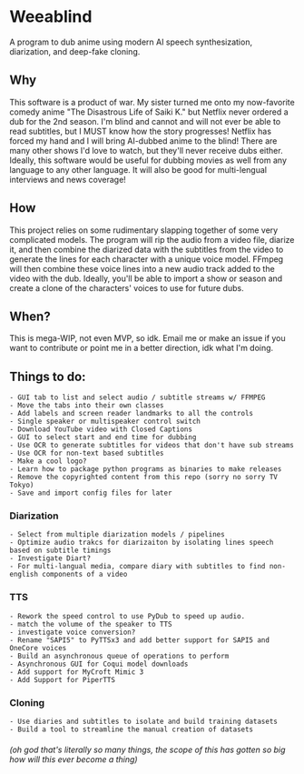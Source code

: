# Weeablind

A program to dub anime using modern AI speech synthesization, diarization, and deep-fake cloning.

## Why

This software is a product of war. My sister turned me onto my now-favorite comedy anime "The Disastrous Life of Saiki K." but Netflix never ordered a dub for the 2nd season. I'm blind and cannot and will not ever be able to read subtitles, but I MUST know how the story progresses! Netflix has forced my hand and I will bring AI-dubbed anime to the blind! There are many other shows I'd love to watch, but they'll never receive dubs either. Ideally, this software would be useful for dubbing movies as well from any language to any other language. It will also be good for multi-lengual interviews and news coverage!

## How

This project relies on some rudimentary slapping together of some very complicated models. The program will rip the audio from a video file, diarize it, and then combine the diarized data with the subtitles from the video to generate the lines for each character with a unique voice model. FFmpeg will then combine these voice lines into a new audio track added to the video with the dub. Ideally, you'll be able to import a show or season and create a clone of the characters' voices to use for future dubs. 

## When?

This is mega-WIP, not even MVP, so idk. Email me or make an issue if you want to contribute or point me in a better direction, idk what I'm doing.

## Things to do:
	- GUI tab to list and select audio / subtitle streams w/ FFMPEG
	- Move the tabs into their own classes
	- Add labels and screen reader landmarks to all the controls
	- Single speaker or multispeaker control switch
	- Download YouTube video with Closed Captions
	- GUI to select start and end time for dubbing
	- Use OCR to generate subtitles for videos that don't have sub streams
	- Use OCR for non-text based subtitles
	- Make a cool logo?
	- Learn how to package python programs as binaries to make releases
	- Remove the copyrighted content from this repo (sorry no sorry TV Tokyo)
	- Save and import config files for later
### Diarization
	- Select from multiple diarization models / pipelines
	- Optimize audio trakcs for diarizaiton by isolating lines speech based on subtitle timings
	- Investigate Diart?
	- For multi-langual media, compare diary with subtitles to find non-english components of a video
### TTS
	- Rework the speed control to use PyDub to speed up audio.
	- match the volume of the speaker to TTS
	- investigate voice conversion?
	- Rename "SAPI5" to PyTTSx3 and add better support for SAPI5 and OneCore voices
	- Build an asynchronous queue of operations to perform
	- Asynchronous GUI for Coqui model downloads
	- Add support for MyCroft Mimic 3
	- Add Support for PiperTTS
### Cloning
	- Use diaries and subtitles to isolate and build training datasets
	- Build a tool to streamline the manual creation of datasets

###### (oh god that's literally so many things, the scope of this has gotten so big how will this ever become a thing)